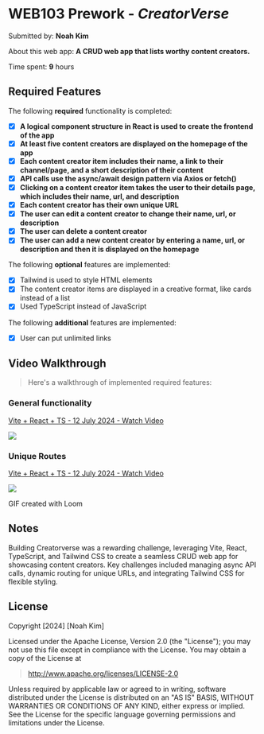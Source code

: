 # WEB103 Prework - *CreatorVerse*

Submitted by: **Noah Kim**

About this web app: **A CRUD web app that lists worthy content creators.**

Time spent: **9** hours

## Required Features

The following **required** functionality is completed:


- [x] **A logical component structure in React is used to create the frontend of the app**
- [x] **At least five content creators are displayed on the homepage of the app**
- [x] **Each content creator item includes their name, a link to their channel/page, and a short description of their content**
- [x] **API calls use the async/await design pattern via Axios or fetch()**
- [x] **Clicking on a content creator item takes the user to their details page, which includes their name, url, and description**
- [x] **Each content creator has their own unique URL**
- [x] **The user can edit a content creator to change their name, url, or description**
- [x] **The user can delete a content creator**
- [x] **The user can add a new content creator by entering a name, url, or description and then it is displayed on the homepage**

The following **optional** features are implemented:

- [x] Tailwind is used to style HTML elements
- [x] The content creator items are displayed in a creative format, like cards instead of a list
- [x] Used TypeScript instead of JavaScript

The following **additional** features are implemented:

- [x] User can put unlimited links


## Video Walkthrough

> Here's a walkthrough of implemented required features:

### General functionality

<div>
    <a href="https://www.loom.com/share/4b9eb33242584bc58fb7f46a108d21ab">
      <p>Vite + React + TS - 12 July 2024 - Watch Video</p>
    </a>
    <a href="https://www.loom.com/share/4b9eb33242584bc58fb7f46a108d21ab">
      <img style="max-width:300px;" src="https://cdn.loom.com/sessions/thumbnails/4b9eb33242584bc58fb7f46a108d21ab-with-play.gif">
    </a>
  </div>

### Unique Routes

<div>
    <a href="https://www.loom.com/share/0b415fc29f5a4189be209bd4cb66635f">
      <p>Vite + React + TS - 12 July 2024 - Watch Video</p>
    </a>
    <a href="https://www.loom.com/share/0b415fc29f5a4189be209bd4cb66635f">
      <img style="max-width:300px;" src="https://cdn.loom.com/sessions/thumbnails/0b415fc29f5a4189be209bd4cb66635f-with-play.gif">
    </a>
  </div>


GIF created with Loom


## Notes

Building Creatorverse was a rewarding challenge, leveraging Vite, React, TypeScript, and Tailwind CSS to create a seamless CRUD web app for showcasing content creators. Key challenges included managing async API calls, dynamic routing for unique URLs, and integrating Tailwind CSS for flexible styling. 


## License

Copyright [2024] [Noah Kim]

Licensed under the Apache License, Version 2.0 (the "License"); you may not use this file except in compliance with the License. You may obtain a copy of the License at

> http://www.apache.org/licenses/LICENSE-2.0

Unless required by applicable law or agreed to in writing, software distributed under the License is distributed on an "AS IS" BASIS, WITHOUT WARRANTIES OR CONDITIONS OF ANY KIND, either express or implied. See the License for the specific language governing permissions and limitations under the License.
